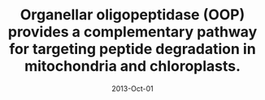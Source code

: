 ---
link: https://dx.doi.org/10.1073/pnas.1307637110
journal: Proceedings of the National Academy of Sciences of the United States of America
title: Organellar oligopeptidase (OOP) provides a complementary pathway for targeting peptide degradation in mitochondria and chloroplasts.
date: 2013-Oct-01
authors: Kmiec, B, Teixeira, PF, Berntsson, RP, Murcha, MW, Branca, RM, Radomiljac, JD, Regberg, J, Svensson, LM, Bakali, A, Langel, U, Lehtiö, J, Whelan, J, Stenmark, P, Glaser, E
---